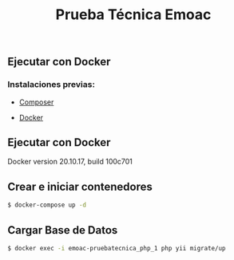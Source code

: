 <p align="center">
    <h1 align="center">Prueba Técnica Emoac</h1>
    <br>
</p>

Ejecutar con Docker
-------------------

### Instalaciones previas:

- [Composer](https://getcomposer.org/)

- [Docker](https://www.docker.com/products/docker-desktop/)


## Ejecutar con Docker
Docker version 20.10.17, build 100c701


## Crear e iniciar contenedores
```sh
$ docker-compose up -d
```
## Cargar Base de Datos
```sh
$ docker exec -i emoac-pruebatecnica_php_1 php yii migrate/up
```